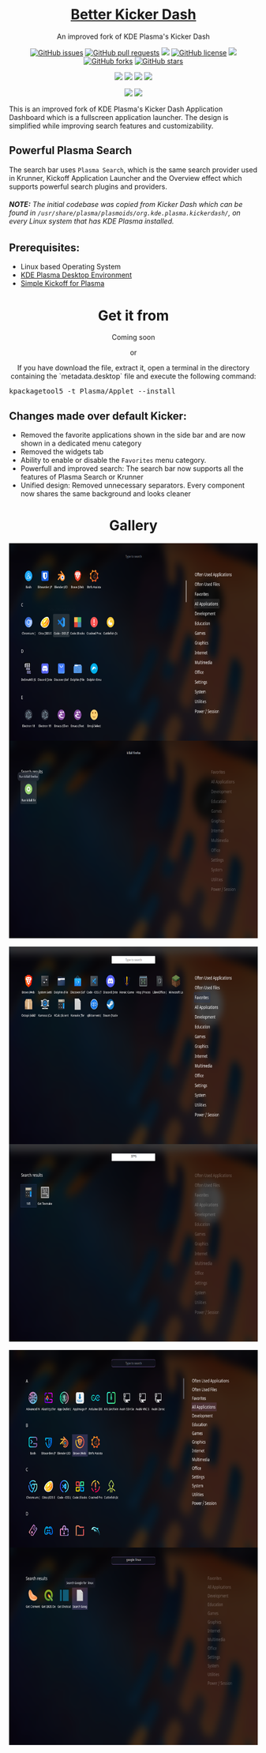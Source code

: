 <p align="center">
 <a href="https://himdek.com/Simple-Kickoff-for-Plasma/"><h1 align="center">Better Kicker Dash</h1></a>
 <p align="center">An improved fork of KDE Plasma's Kicker Dash</p>
</p>

<p class="buttons" align="center">
 <a href="https://github.com/HimDek/Better-Kicker-Dash-for-Plasma/issues"><img alt="GitHub issues" src="https://img.shields.io/github/issues/HimDek/Better-Kicker-Dash-for-Plasma?style=flat-square"></a>
 <a href="https://github.com/HimDek/Better-Kicker-Dash-for-Plasma/pulls"><img alt="GitHub pull requests" src="https://img.shields.io/github/issues-pr/himdek/Better-Kicker-Dash-for-Plasma?style=flat-square"></a>
 <a href="https://github.com/HimDek/Better-Kicker-Dash-for-Plasma/"><img src="https://img.shields.io/badge/GitHub-View%20sourcecode-blue?style=flat-square&logo=github&color=blueviolet" /></a>
 <a href="https://github.com/HimDek/Better-Kicker-Dash-for-Plasma/blob/master/LICENSE.md"><img alt="GitHub license" src="https://img.shields.io/github/license/HimDek/Better-Kicker-Dash-for-Plasma?style=flat-square"></a>
 <a href="https://github.com/HimDek/Better-Kicker-Dash-for-Plasma/actions/workflows/pages/pages-build-deployment/"><img src="https://img.shields.io/github/deployments/HimDek/Better-Kicker-Dash-for-Plasma/github-pages?label=WebPage%20build%20status&logo=InternetExplorer&style=flat-square" /></a>
 <a href="https://github.com/HimDek/Better-Kicker-Dash-for-Plasma/network"><img alt="GitHub forks" src="https://img.shields.io/github/forks/HimDek/Better-Kicker-Dash-for-Plasma?style=flat-square"></a>
 <a href="https://github.com/HimDek/Better-Kicker-Dash-for-Plasma/stargazers"><img alt="GitHub stars" src="https://img.shields.io/github/stars/HimDek/Better-Kicker-Dash-for-Plasma?style=flat-square"></a>
</p>

<p class="buttons" align="center">
  <a href="#gallery"><img src="https://img.shields.io/badge/View%20Screenshots-blueviolet?style=for-the-badge" /></a>
  <a href="https://himdek.com/?tab=donate"><img src="https://img.shields.io/badge/Donate-Support%20me-green?style=for-the-badge&logo=Razorpay" /></a> 
  <a href="https://himdek.com/Better-Kicker-Dash-for-Plasma/"><img class="invisible" src="https://img.shields.io/badge/himdek.com-View%20in%20Website-blue?style=for-the-badge&logo=Internet-Explorer&color=blue" /></a>
  <a href="#prerequisites"><img src="https://img.shields.io/badge/Install-green?style=for-the-badge" /></a>
</p>

<p class="buttons" align="center">
  <a href="#powerful-plasma-search"><img src="https://img.shields.io/badge/Powerful%20Plasma%20Search-blue?style=for-the-badge" /></a>
  <a href="#changes-made-over-default-kickoff"><img src="https://img.shields.io/badge/Differenciation%20from%20Kickoff-orange?style=for-the-badge" /></a>
</p>

This is an improved fork of KDE Plasma's Kicker Dash Application Dashboard which is a fullscreen application launcher. The design is simplified while improving search features and customizability.

## Powerful Plasma Search

The search bar uses `Plasma Search`, which is the same search provider used in Krunner, Kickoff Application Launcher and the Overview effect which supports powerful search plugins and providers.

###### **NOTE:** The initial codebase was copied from Kicker Dash which can be found in `/usr/share/plasma/plasmoids/org.kde.plasma.kickerdash/`, on every Linux system that has KDE Plasma installed.

## Prerequisites:

* Linux based Operating System
* [KDE Plasma Desktop Environment](https://kde.org/plasma-desktop/)
* [Simple Kickoff for Plasma](https://himdek.com/Simple-Kickoff-for-Plasma)

<h1 align="center">Get it from</h1>

<p align="center">Coming soon</p>

<p align="center">or</p>

<p align="center">If you have download the file, extract it, open a terminal in the directory containing the `metadata.desktop` file and execute the following command:</p>

<p align="center">
  <pre>kpackagetool5 -t Plasma/Applet --install</pre>
</p>

## Changes made over default Kicker:

* Removed the favorite applications shown in the side bar and are now shown in a dedicated menu category
* Removed the widgets tab
* Ability to enable or disable the `Favorites` menu category.
* Powerfull and improved search: The search bar now supports all the features of Plasma Search or Krunner
* Unified design: Removed unnecessary separators. Every component now shares the same background and looks cleaner

<h1 id="gallery" align="center">Gallery</h1>

<p align="center">
<img height="400px" src="assets/20220905_191437_Nordic.png" align="center"/>
<img height="400px" src="assets/20220905_191521_Nordic_Run_Command.png" align="center"/>
<br /><br />
<img height="400px" src="assets/20220905_191456_Breeze_Favorites.png" align="center"/>
<img height="400px" src="assets/20220905_191532_Breeze_Calculator.png" align="center"/>
<br /><br />
<img height="400px" src="assets/20220905_191507_Sweet_Icons.png" align="center"/>
<img height="400px" src="assets/20220905_191545_Sweet_Web_Search.png" align="center"/>
</p>
